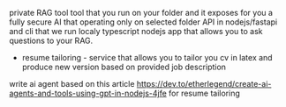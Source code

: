 private RAG tool 
tool that you run on your folder and it exposes for you a fully secure AI that operating only on selected folder
API in nodejs/fastapi and cli that we run localy
typescript nodejs app that allows you to ask questions to your RAG.


- resume tailoring - service that allows you to tailor you cv in latex and produce new version based on provided job description

write ai agent based on this article
https://dev.to/etherlegend/create-ai-agents-and-tools-using-gpt-in-nodejs-4jfe
for resume tailoring